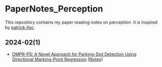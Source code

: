 # PaperNotes_Perception
This repository contains my paper reading notes on perception. It is inspired by [patrick-llgc](https://github.com/patrick-llgc).

## 2024-02(1)
- [DMPR-PS: A Novel Approach for Parking-Slot Detection Using Directional Marking-Point Regression](https://ieeexplore.ieee.org/document/8784735) [[Notes]](https://github.com/metaselina/PaperNotes_Perception/blob/main/paper_notes/DMPR-PS.md)
